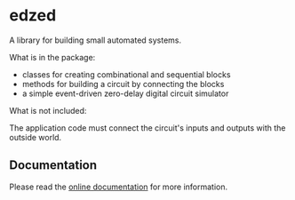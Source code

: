 # edzed

A library for building small automated systems.

What is in the package:

- classes for creating combinational and sequential blocks
- methods for building a circuit by connecting the blocks
- a simple event-driven zero-delay digital circuit simulator

What is not included:

The application code must connect the circuit's inputs
and outputs with the outside world.

## Documentation

Please read the [online documentation](https://edzed.readthedocs.io/en/latest/) for more information.
